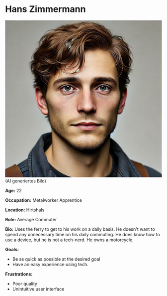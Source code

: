 # Hans Zimmermann

![](../img/AI_persona_hans.jpg)
(AI generiertes Bild)

**Age:**
22

**Occupation:**
Metalworker Apprentice

**Location:**
Hirtshals

**Role:**
Average Commuter

**Bio:**
Uses the ferry to get to his work on a daily basis.
He doesn't want to spend any unnecessary time on his daily commuting.
He does know how to use a device, but he is not a tech-nerd.
He owns a motorcycle.

**Goals:**
* Be as quick as possible at the desired goal
* Have an easy experience using tech.

**Frustrations:**
* Poor quality
* Unintuitive user interface